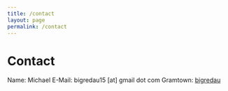 ```yaml
---
title: /contact
layout: page
permalink: /contact
---
```


# Contact

Name: Michael
E-Mail: bigredau15 [at] gmail dot com
Gramtown: [bigredau](https://www.instagram.com/bigredau "bigredau")
